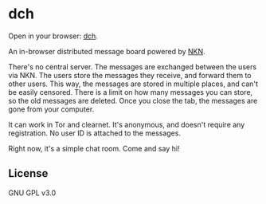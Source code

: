 dch
===

Open in your browser: [dch](https://sorrge.github.io/dch/).

An in-browser distributed message board powered by [NKN](https://nkn.org/).

There's no central server. The messages are exchanged between the users via NKN. The users store the messages they receive, and forward them to other users. This way, the messages are stored in multiple places, and can't be easily censored. There is a limit on how many messages you can store, so the old messages are deleted.
Once you close the tab, the messages are gone from your computer.

It can work in Tor and clearnet. It's anonymous, and doesn't require any registration. No user ID is attached to the messages.

Right now, it's a simple chat room. Come and say hi!

## License

GNU GPL v3.0
